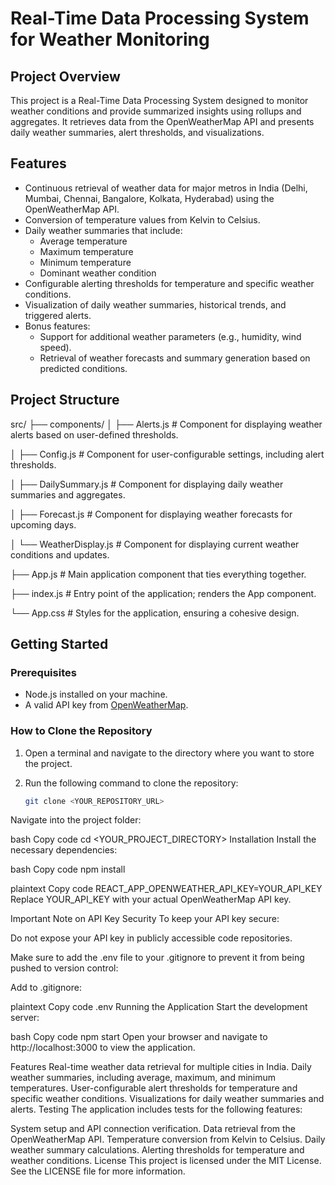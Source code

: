 # Real-Time Data Processing System for Weather Monitoring

## Project Overview

This project is a Real-Time Data Processing System designed to monitor weather conditions and provide summarized insights using rollups and aggregates. It retrieves data from the OpenWeatherMap API and presents daily weather summaries, alert thresholds, and visualizations.

## Features

- Continuous retrieval of weather data for major metros in India (Delhi, Mumbai, Chennai, Bangalore, Kolkata, Hyderabad) using the OpenWeatherMap API.
- Conversion of temperature values from Kelvin to Celsius.
- Daily weather summaries that include:
  - Average temperature
  - Maximum temperature
  - Minimum temperature
  - Dominant weather condition
- Configurable alerting thresholds for temperature and specific weather conditions.
- Visualization of daily weather summaries, historical trends, and triggered alerts.
- Bonus features:
  - Support for additional weather parameters (e.g., humidity, wind speed).
  - Retrieval of weather forecasts and summary generation based on predicted conditions.

## Project Structure

src/
├── components/
│   ├── Alerts.js   # Component for displaying weather alerts based on user-defined thresholds.         
                         
│   ├── Config.js   # Component for user-configurable settings, including alert thresholds.       
                        
│   ├── DailySummary.js  # Component for displaying daily weather summaries and aggregates.    
                         
│   ├── Forecast.js  # Component for displaying weather forecasts for upcoming days.        
                         
│   └── WeatherDisplay.js     # Component for displaying current weather conditions and updates.
                        
├── App.js    # Main application component that ties everything together.                
                        
├── index.js     # Entry point of the application; renders the App component.            
                        
└── App.css        # Styles for the application, ensuring a cohesive design.           
                        




## Getting Started

### Prerequisites

- Node.js installed on your machine.
- A valid API key from [OpenWeatherMap](https://openweathermap.org/).

### How to Clone the Repository

1. Open a terminal and navigate to the directory where you want to store the project.
2. Run the following command to clone the repository:

   ```bash
   git clone <YOUR_REPOSITORY_URL>
Navigate into the project folder:

bash
Copy code
cd <YOUR_PROJECT_DIRECTORY>
Installation
Install the necessary dependencies:

bash
Copy code
npm install


plaintext
Copy code
REACT_APP_OPENWEATHER_API_KEY=YOUR_API_KEY
Replace YOUR_API_KEY with your actual OpenWeatherMap API key.

Important Note on API Key Security
To keep your API key secure:

Do not expose your API key in publicly accessible code repositories.

Make sure to add the .env file to your .gitignore to prevent it from being pushed to version control:

Add to .gitignore:

plaintext
Copy code
.env
Running the Application
Start the development server:

bash
Copy code
npm start
Open your browser and navigate to http://localhost:3000 to view the application.

Features
Real-time weather data retrieval for multiple cities in India.
Daily weather summaries, including average, maximum, and minimum temperatures.
User-configurable alert thresholds for temperature and specific weather conditions.
Visualizations for daily weather summaries and alerts.
Testing
The application includes tests for the following features:

System setup and API connection verification.
Data retrieval from the OpenWeatherMap API.
Temperature conversion from Kelvin to Celsius.
Daily weather summary calculations.
Alerting thresholds for temperature and weather conditions.
License
This project is licensed under the MIT License. See the LICENSE file for more information.










